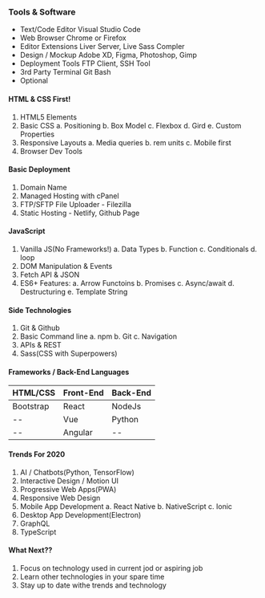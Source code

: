 ### Tools & Software
* Text/Code Editor  Visual Studio Code
* Web Browser Chrome or Firefox
* Editor Extensions Liver Server, Live Sass Compler
* Design / Mockup Adobe XD, Figma, Photoshop, Gimp
* Deployment Tools FTP Client, SSH Tool
* 3rd Party Terminal Git Bash
* Optional

#### HTML & CSS First!
1. HTML5 Elements
2. Basic CSS
  a. Positioning
  b. Box Model
  c. Flexbox
  d. Gird
  e. Custom Properties
3. Responsive Layouts
  a. Media queries
  b. rem units
  c. Mobile first
4. Browser Dev Tools

#### Basic Deployment
1. Domain Name
2. Managed Hosting with cPanel
3. FTP/SFTP File Uploader - Filezilla
4. Static Hosting - Netlify, Github Page

#### JavaScript
1. Vanilla JS(No Frameworks!)
  a. Data Types
  b. Function
  c. Conditionals
  d. loop
2. DOM Manipulation & Events
3. Fetch API & JSON
4. ES6+ Features:
  a. Arrow Functoins
  b. Promises
  c. Async/await
  d. Destructuring
  e. Template String

#### Side Technologies
1. Git & Github
2. Basic Command line
  a. npm
  b. Git
  c. Navigation
3. APIs & REST
4. Sass(CSS with Superpowers)

#### Frameworks / Back-End Languages
|HTML/CSS|Front-End|Back-End|
|--|--|--|
|Bootstrap|React|NodeJs|
|--|Vue|Python|
|--|Angular|--|

#### Trends For 2020
1. AI / Chatbots(Python, TensorFlow)
2. Interactive Design / Motion UI
3. Progressive Web Apps(PWA)
4. Responsive Web Design
5. Mobile App Development
  a. React Native 
  b. NativeScript
  c. Ionic
6. Desktop App Development(Electron)
7. GraphQL
8. TypeScript

#### What Next??
1. Focus on technology used in current jod or aspiring job
2. Learn other technologies in your spare time
3. Stay up to date withe trends and technology